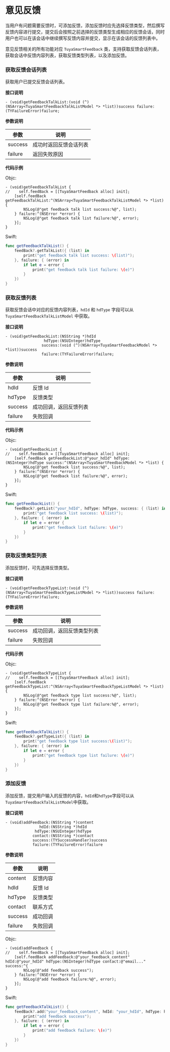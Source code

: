 # 意见反馈

当用户有问题需要反馈时，可添加反馈，添加反馈时应先选择反馈类型，然后撰写反馈内容进行提交，提交后会按照之前选择的反馈类型生成相应的反馈会话，同时用户也可以在该会话中继续撰写反馈内容并提交，显示在该会话的反馈列表中。

意见反馈相关的所有功能对应 `TuyaSmartFeedback` 类，支持获取反馈会话列表，获取会话中反馈内容列表，获取反馈类型列表，以及添加反馈。



### 获取反馈会话列表

获取用户已提交反馈会话列表。



**接口说明**

```objc
- (void)getFeedbackTalkList:(void (^)(NSArray<TuyaSmartFeedbackTalkListModel *> *list))success failure:(TYFailureError)failure;
```



**参数说明**

| 参数    | 说明                   |
| ------- | ---------------------- |
| success | 成功时返回反馈会话列表 |
| failure | 返回失败原因           |



**代码示例**

Objc:

```objc
- (void)getFeedbackTalkList {
//    self.feedBack = [[TuyaSmartFeedback alloc] init];
	[self.feedBack getFeedbackTalkList:^(NSArray<TuyaSmartFeedbackTalkListModel *> *list) {
		NSLog(@"get feedback talk list success:%@", list);
	} failure:^(NSError *error) {
		NSLog(@"get feedback talk list failure:%@", error);
	}];
}
```

Swift:

```swift
func getFeedbackTalkList() {
    feedBack?.getTalkList({ (list) in
        print("get feedback talk list success: \(list)");
    }, failure: { (error) in
        if let e = error {
            print("get feedback talk list failure: \(e)")
        }
    })
}
```



### 获取反馈列表

获取反馈会话中对应的反馈内容列表，`hdId` 和 `hdType` 字段可以从 `TuyaSmartFeedbackTalkListModel` 中获取。



**接口说明**

```objc
- (void)getFeedbackList:(NSString *)hdId
                 hdType:(NSUInteger)hdType
                success:(void (^)(NSArray<TuyaSmartFeedbackModel *> *list))success
                failure:(TYFailureError)failure;
```



**参数说明**

| 参数    | 说明                   |
| ------- | ---------------------- |
| hdId    | 反馈 Id                |
| hdType  | 反馈类型               |
| success | 成功回调，返回反馈列表 |
| failure | 失败回调               |



**代码示例**

Objc:

```objc
- (void)getFeedbackList {
//    self.feedBack = [[TuyaSmartFeedback alloc] init];
	[self.feedBack getFeedbackList:@"your_hdId" hdType:(NSInteger)hdType success:^(NSArray<TuyaSmartFeedbackModel *> *list) {
		NSLog(@"get feedback list success:%@", list);
	} failure:^(NSError *error) {
		NSLog(@"get feedback list failure:%@", error);
	}];
}
```

Swift:

```swift
func getFeedbackList() {
    feedBack?.getList("your_hdId", hdType: hdType, success: { (list) in
        print("get feedback list success: \(list)");
    }, failure: { (error) in
        if let e = error {
            print("get feedback list failure: \(e)")
        }
    })
}
```



### 获取反馈类型列表

添加反馈时，可先选择反馈类型。



**接口说明**

```objc
- (void)getFeedbackTypeList:(void (^)(NSArray<TuyaSmartFeedbackTypeListModel *> *list))success failure:(TYFailureError)failure;
```



**参数说明**

| 参数    | 说明                       |
| ------- | -------------------------- |
| success | 成功回调，返回反馈类型列表 |
| failure | 失败回调                   |



**代码示例**

Objc:

```objc
- (void)getFeedbackTypeList {
//    self.feedBack = [[TuyaSmartFeedback alloc] init];
	[self.feedBack getFeedbackTypeList:^(NSArray<TuyaSmartFeedbackTypeListModel *> *list) {
		NSLog(@"get feedback type list success:%@", list);
	} failure:^(NSError *error) {
		NSLog(@"get feedback type list failure:%@", error);
	}];
}
```

Swift:

```swift
func getFeedbackTalkList() {
    feedBack?.getTypeList({ (list) in
        print("get feedback type list success:\(list)");
    }, failure: { (error) in
        if let e = error {
            print("get feedback type list failure: \(e)")
        }
    })
}
```



### 添加反馈

添加反馈，提交用户输入的反馈的内容，`hdId`和`hdType`字段可以从`TuyaSmartFeedbackTalkListModel`中获取。



**接口说明**

```
- (void)addFeedback:(NSString *)content
               hdId:(NSString *)hdId
             hdType:(NSUInteger)hdType
            contact:(NSString *)contact
            success:(TYSuccessHandler)success
            failure:(TYFailureError)failure
```



**参数说明**

| 参数    | 说明     |
| ------- | -------- |
| content | 反馈内容 |
| hdId    | 反馈 Id  |
| hdType  | 反馈类型 |
| contact | 联系方式 |
| success | 成功回调 |
| failure | 失败回调 |



Objc:

```objc
- (void)addFeedback {
//    self.feedBack = [[TuyaSmartFeedback alloc] init];
	[self.feedBack addFeedback:@"your_feedback_content" hdId:@"your_hdId" hdType:(NSInteger)hdType contact:@"email..." success:^{
		NSLog(@"add feedback success");
	} failure:^(NSError *error) {
		NSLog(@"add feedback failure:%@", error);
	}];
}
```

Swift:

```swift
func getFeedbackTalkList() {
    feedBack?.add("your_feedback_content", hdId: "your_hdId", hdType: hdType, contact: "email...", success: {
        print("add feedback success");
    }, failure: { (error) in
        if let e = error {
            print("add feedback failure: \(e)")
        }
    })
}
```

